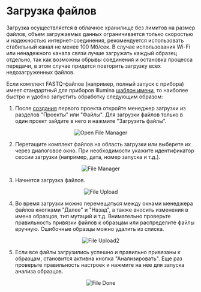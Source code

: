 # Загрузка файлов

Загрузка осуществляется в облачное хранилище без лимитов на размер файлов, объем загружаемых данных ограничивается только скоростью и надежностью интернет-соединения, рекомендуется использовать стабильный канал не менее 100 Мб/сек. В случае использования Wi-Fi или ненадежного канала связи лучше загружать каждый образец отдельно, так как возможны обрывы соединения и остановка процесса передачи, в этом случае придется повторить загрузку всех недозагруженных файлов.

Если комплект FASTQ-файлов (например, полный запуск с прибора) имеет стандартный для приборов Illumina [шаблон имени](https://support.illumina.com/help/BaseSpace_OLH_009008/Content/Source/Informatics/BS/NamingConvention_FASTQ-files-swBS.htm), то наиболее быстро и удобно запустить обработку следующим образом:

1. После [создания](start.md) первого проекта откройте менеджер загрузки из разделов "Проекты" или "Файлы". Для загрузки файлов только в один проект зайдите в него и нажмите "Загрузить файлы".

<div class="img" align="center">

![Open File Manager](/assets/open_file_manager.png)

</div>

2. Перетащите комплект файлов на область загрузки или выберете их через диалоговое окно. При необходимости укажите идентификатор сессии загрузки (например, дата, номер запуска и т.д.).

<div class="img" align="center">

![File Manager](/assets/file_manager.png)

</div>

3. Начнется загрузка файлов.

<div class="img" align="center">

![File Upload](/assets/file_upload.png)

</div>

4. Во время загрузки можно перемещаться между окнами менеджера файлов кнопками "Далее" и "Назад", а также вносить изменения в имена образцов, тип мутаций и т.д. Внимательно проверьте правильность привязки файлов к образцам или распределите файлы вручную. Ошибочные образцы можно удалить из списка.

<div class="img" align="center">

![File Upload2](/assets/file_upload2.png)

</div>

5. Если все файлы загрузились успешно и правильно привязаны к образцам, становится активна кнопка "Анализировать". Еще раз проверьте правильность настроек и нажмите на нее для запуска анализа образцов.

<div class="img" align="center">

![File Done](/assets/file_done.png)

</div>